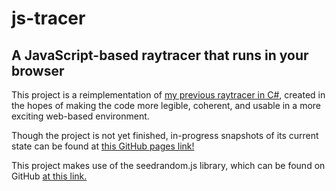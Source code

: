 # js-tracer
## A JavaScript-based raytracer that runs in your browser

This project is a reimplementation of [my previous raytracer in C#](https://github.com/helpvisa/simple_raytracer), created in the hopes of making the code more legible, coherent, and usable in a more exciting web-based environment.

Though the project is not yet finished, in-progress snapshots of its current state can be found at [this GitHub pages link!](https://helpvisa.github.io/js-tracer/)

This project makes use of the seedrandom.js library, which can be found on GitHub [at this link.](https://github.com/davidbau/seedrandom)